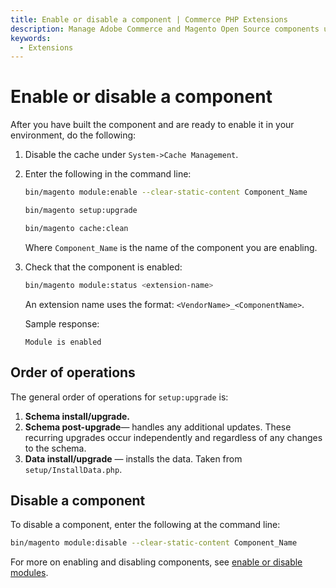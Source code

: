 ```yaml
---
title: Enable or disable a component | Commerce PHP Extensions
description: Manage Adobe Commerce and Magento Open Source components using the command-line interface.
keywords:
  - Extensions
---
```


# Enable or disable a component

After you have built the component and are ready to enable it in your environment, do the following:

1. Disable the cache under `System->Cache Management`.
1. Enter the following in the command line:

   ```bash
   bin/magento module:enable --clear-static-content Component_Name
   ```

   ```bash
   bin/magento setup:upgrade
   ```

   ```bash
   bin/magento cache:clean
   ```

   Where `Component_Name` is the name of the component you are enabling.

1. Check that the component is enabled:

   ```bash
   bin/magento module:status <extension-name>
   ```

   An extension name uses the format: `<VendorName>_<ComponentName>`.

   Sample response:

   ```terminal
   Module is enabled
   ```

## Order of operations

The general order of operations for `setup:upgrade` is:

1. **Schema install/upgrade.**
1. **Schema post-upgrade**— handles any additional updates. These recurring upgrades occur independently and regardless of any changes to the schema.
1. **Data install/upgrade** — installs the data. Taken from `setup/InstallData.php`.

## Disable a component

To disable a component, enter the following at the command line:

```bash
bin/magento module:disable --clear-static-content Component_Name
```

For more on enabling and disabling components, see [enable or disable modules](https://experienceleague.adobe.com/en/docs/commerce-operations/installation-guide/tutorials/manage-modules#module-enable-disable).
